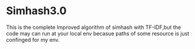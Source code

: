 # Simhash3.0
This is the complete Improved algorithm of simhash with TF-IDF,but the code may can run at your local env becasue paths of some resource is just confinged for my env.
